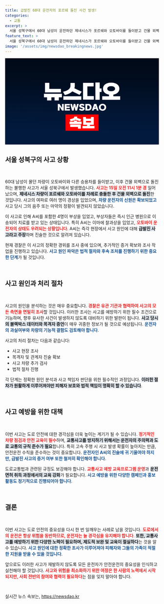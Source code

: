 ```yaml
---
title: 급발진 60대 운전자의 포르쉐 돌진 사건 발생!
categories:
  - 교통
excerpt: >
  서울 성북구에서 60대 남성이 운전하던 제네시스가 포르쉐와 오토바이를 들이받고 건물 외벽으로 돌진하는 사고가 발생! 4명 부상, 사고 원인 조사 중! 급발진 주장에 경찰의 진실 규명이 기대됩니다.
feature_text: >
  서울 성북구에서 60대 남성이 운전하던 제네시스가 포르쉐와 오토바이를 들이받고 건물 외벽으로 돌진하는 사고가 발생! 4명 부상, 사고 원인 조사 중! 급발진 주장에 경찰의 진실 규명이 기대됩니다.
image: '/assets/img/newsdao_breakingnews.jpg'
---
```


<p><img src="/assets/img/newsdao_breakingnews.jpg" alt="koreaapp 속보" /></p>

<h2 data-ke-size="size26">서울 성북구의 사고 상황</h2>

<p data-ke-size="size16">&nbsp;</p>

<p>60대 남성이 몰던 차량이 오토바이와 다른 승용차를 들이받고, 이후 건물 외벽으로 돌진하는 불행한 사고가 서울 성북구에서 발생했습니다. <b><span style="color: #ee2323;">사고는 15일 오전 11시 1분 경</span></b> 일어났으며, <b><span style="background-color: #21538527;">제네시스 차량이 포르쉐와 오토바이를 차례로 충돌한 후 건물 외벽으로 돌진</span></b>한 것입니다. 사고의 여파로 여러 명이 경상을 입었으며, <b><span style="color: #1a5490;">차량 운전자의 신원은 확보되었고</span></b> 사고 당시 그의 음주 또는 마약의 정황이 발견되지 않았습니다.</p>

<p>이 사고로 인해 A씨를 포함한 4명이 부상을 입었고, 부상자들은 즉시 인근 병원으로 이송되어 치료를 받고 있는 상태입니다. 특히 A씨는 이마에 찰과상을 입었고, <b><span style="color: #ee2323;">오토바이 운전자의 상태도 우려되는 상황입니다</span></b>. A씨는 즉각 현장에서 사고 원인에 대해 <b><span style="background-color: #21538527;">급발진 사고라고 주장</span></b>하며 진술한 것으로 알려져 있습니다.</p>

<p>현재 경찰은 이 사고의 정확한 경위를 조사 중에 있으며, 추가적인 증거 확보와 조사 작업을 진행하고 있습니다. <b><span style="color: #1a5490;">사고 원인 파악은 법적 절차와 후속 조처를 진행하기 위한 중요한 단계</span></b>가 될 것입니다. </p>

<p data-ke-size="size16">&nbsp;</p>

<h2 data-ke-size="size26">사고 원인과 처리 절차</h2>

<p data-ke-size="size16">&nbsp;</p>

<p>사고의 원인을 분석하는 것은 매우 중요합니다. <b><span style="color: #ee2323;">경찰은 유관 기관과 협력하여 사고의 모든 측면을 면밀히 조사</span></b>할 것입니다. 이러한 조사는 사고를 예방하기 위한 필수 조건으로 기능하며, 향후 유사한 사건이 발생하지 않도록 대비하기 위한 발판이 됩니다. <b><span style="background-color: #21538527;">사고 당시의 블랙박스 데이터와 목격자 증언</span></b>이 매우 귀중한 정보가 될 것으로 예상됩니다. <b><span style="color: #1a5490;">운전자의 과실여부와 차량의 기능적 결함도 검토해야 합니다</span></b>.</p>

<p>사고의 처리 절차는 다음과 같습니다:</p>

<ul>
    <li>사고 현장 조사</li>
    <li>목격자 및 관계자 진술 확보</li>
    <li>사고 차량 추가 검사</li>
    <li>법적 절차 진행</li>
</ul>

<p>각 단계는 정확한 원인 분석과 사고 책임자 판단을 위한 필수적인 과정입니다. <b><span style="background-color: #21538527;">이러한 절차가 원활하게 이루어져야만 피해자 보호와 법적 책임이 명확히 할 수 있습니다</span></b>. </p>

<p data-ke-size="size16">&nbsp;</p>

<h2 data-ke-size="size26">사고 예방을 위한 대책</h2>

<p data-ke-size="size16">&nbsp;</p>

<p>이번 사고는 도로 안전에 대한 경각심을 더욱 높이는 계기가 될 수 있습니다. <b><span style="color: #ee2323;">정기적인 차량 점검과 안전 교육이 필수</span></b>하며, <b><span style="background-color: #21538527;">교통사고를 방지하기 위해서는 운전자의 주의력과 도로 교통의 규칙 준수가 필요</span></b>합니다. 특히 고속 주행 시 사고 발생 확률이 높아지는 만큼, 안전운전 수칙을 준수하는 것이 중요합니다. <b><span style="color: #1a5490;">운전자인 A씨의 진술에 귀 기울여야 하지만, 급발진 사고의 증거 여부 또한 철저히 확인해야 합니다</span></b>.</p>

<p>도로교통법과 관련된 규정도 보강해야 합니다. <b><span style="color: #ee2323;">교통사고 예방 교육프로그램 운영</span></b>과 <b><span style="background-color: #21538527;">운전 면허 취득 과정에서의 교육 강화</span></b>가 필요합니다. <b><span style="color: #1a5490;">사고 예방을 위한 다양한 캠페인과 홍보활동도 정기적으로 진행되어야 합니다</span></b>.</p>

<p data-ke-size="size16">&nbsp;</p>

<h2 data-ke-size="size26">결론</h2>

<p data-ke-size="size16">&nbsp;</p>

<p>이번 사고는 도로 안전의 중요성을 다시 한 번 일깨우는 사례로 남을 것입니다. <b><span style="color: #ee2323;">도로에서의 운전은 항상 위험을 동반하므로, 운전자는 늘 경각심을 유지해야 합니다</span></b>. <b><span style="background-color: #21538527;">또한, 교통사고를 예방하기 위한 다양한 노력이 필요하며, 제도적 보완 및 교육이 절실하다</span></b>는 것을 알 수 있습니다. <b><span style="color: #1a5490;">사고 원인에 대한 정확한 조사가 이루어져야 피해자와 그들의 가족이 적절한 지원을 받을 수 있을 것입니다</span></b>. </p>

<p>앞으로도 이러한 사고가 재발하지 않도록 모든 운전자가 안전운전의 중요성을 인식하고 실천해야 할 것입니다. <b><span style="color: #ee2323;">사고와 위험을 최소화하기 위한 여정은 한 사람의 노력에서 시작되지만, 사회 전반의 참여와 협력이 필요하다</span></b>는 점을 잊지 말아야 합니다. </p>

<p data-ke-size="size16">&nbsp;</p>
실시간 뉴스 속보는, <a href="https://newsdao.kr" rel="dofollow">https://newsdao.kr</a>


